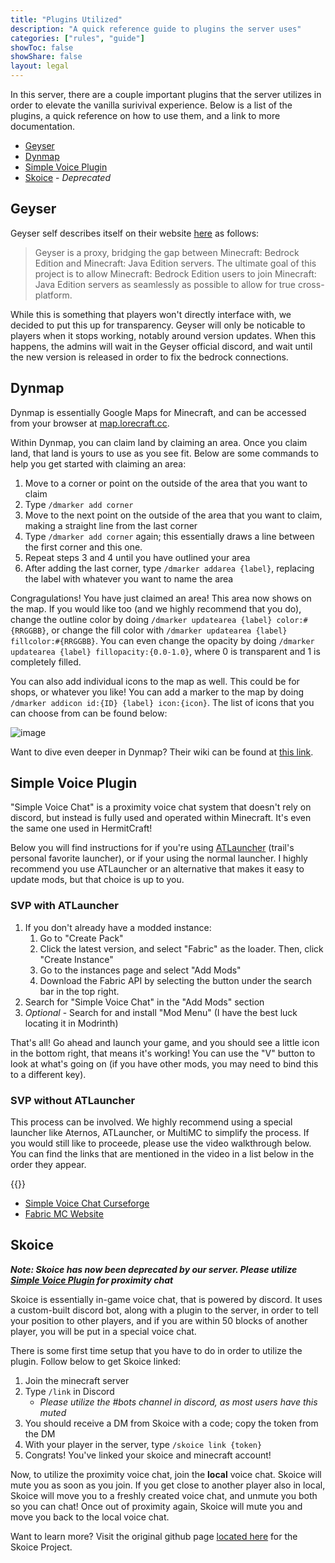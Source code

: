 ```yaml
---
title: "Plugins Utilized"
description: "A quick reference guide to plugins the server uses"
categories: ["rules", "guide"]
showToc: false
showShare: false
layout: legal
---
```


In this server, there are a couple important plugins that the server utilizes in order to elevate the vanilla surivival experience. Below is a list of the plugins, a quick reference on how to use them, and a link to more documentation.

- [Geyser](#geyser)
- [Dynmap](#dynmap)
- [Simple Voice Plugin](#simple-voice-plugin)
- [Skoice](#skoice) - *Deprecated*

## Geyser

Geyser self describes itself on their website [here](https://geysermc.org/) as follows:

>Geyser is a proxy, bridging the gap between Minecraft: Bedrock Edition and Minecraft: Java Edition servers. The ultimate goal of this project is to allow Minecraft: Bedrock Edition users to join Minecraft: Java Edition servers as seamlessly as possible to allow for true cross-platform.

While this is something that players won't directly interface with, we decided to put this up for transparency. Geyser will only be noticable to players when it stops working, notably around version updates. When this happens, the admins will wait in the Geyser official discord, and wait until the new version is released in order to fix the bedrock connections.

## Dynmap

Dynmap is essentially Google Maps for Minecraft, and can be accessed from your browser at [map.lorecraft.cc](http://map.lorecraft.cc).

Within Dynmap, you can claim land by claiming an area. Once you claim land, that land is yours to use  as you see fit. Below are some commands to help you get started with claiming an area:

1. Move to a corner or point on the outside of the area that you want to claim
2. Type `/dmarker add corner`
3. Move to the next point on the outside of the area that you want to claim, making a straight line from the last corner
4. Type `/dmarker add corner` again; this essentially draws a line between the first corner and this one.
5. Repeat steps 3 and 4 until you have outlined your area
6. After adding the last corner, type `/dmarker addarea {label}`, replacing the label with whatever you want to name the area

Congragulations! You have just claimed an area! This area now shows on the map. If you would like too (and we highly recommend that you do), change the outline color by doing `/dmarker updatearea {label} color:#{RRGGBB}`, or change the fill color with `/dmarker updatearea {label} fillcolor:#{RRGGBB}`. You can even change the opacity by doing `/dmarker updatearea {label} fillopacity:{0.0-1.0}`, where 0 is transparent and 1 is completely filled.

You can also add individual icons to the map as well. This could be for shops, or whatever you like! You can add a marker to the map by doing `/dmarker addicon id:{ID} {label} icon:{icon}`. The list of icons that you can choose from can be found below:

![image](https://camo.githubusercontent.com/564f8e6e4f240bcb3dd14876b4de0ccf5535fc3117e7160924c46eeb895152bf/687474703a2f2f6d696b657072696d6d2e636f6d2f696d616765732f4d61726b6572732e706e67)

Want to dive even deeper in Dynmap? Their wiki can be found at [this link](https://github.com/webbukkit/dynmap/wiki/Using-Markers).

## Simple Voice Plugin

"Simple Voice Chat" is a proximity voice chat system that doesn't rely on discord, but instead is fully used and operated within Minecraft. It's even the same one used in HermitCraft!

Below you will find instructions for if you're using [ATLauncher](https://atlauncher.com/) (trail's personal favorite launcher), or if your using the normal launcher. I highly recommend you use ATLauncher or an alternative that makes it easy to update mods, but that choice is up to you.

### SVP with ATLauncher

1. If you don't already have a modded instance:
    1. Go to "Create Pack"
    2. Click the latest version, and select "Fabric" as the loader. Then, click "Create Instance"
    3. Go to the instances page and select "Add Mods"
    4. Download the Fabric API by selecting the button under the search bar in the top right.
2. Search for "Simple Voice Chat" in the "Add Mods" section
3. *Optional* - Search for and install "Mod Menu" (I have the best luck locating it in Modrinth)

That's all! Go ahead and launch your game, and you should see a little icon in the bottom right, that means it's working! You can use the "V" button to look at what's going on (if you have other mods, you may need to bind this to a different key).

### SVP without ATLauncher

This process can be involved. We highly recommend using a special launcher like Aternos, ATLauncher, or MultiMC to simplify the process. If you would still like to proceede, please use the video walkthrough below. You can find the links that are mentioned in the video in a list below in the order they appear.

{{<youtube mjblVOTJz2Y>}}


- [Simple Voice Chat Curseforge](https://www.curseforge.com/minecraft/mc-mods/simple-voice-chat)
- [Fabric MC Website](https://fabricmc.net/)

## Skoice 

***Note: Skoice has now been deprecated by our server. Please utilize [Simple Voice Plugin](#simple-voice-plugin) for proximity chat***

Skoice is essentially in-game voice chat, that is powered by discord. It uses a custom-built discord bot, along with a plugin to the server, in order to tell your position to other players, and if you are within 50 blocks of another player, you will be put in a special voice chat.

There is some first time setup that you have to do in order to utilize the plugin. Follow below to get Skoice linked:

1. Join the minecraft server
2. Type `/link` in Discord
    - _Please utilize the #bots channel in discord, as most users have this muted_
3. You should receive a DM from Skoice with a code; copy the token from the DM
4. With your player in the server, type `/skoice link {token}`
5. Congrats! You've linked your skoice and minecraft account!

Now, to utilize the proximity voice chat, join the __local__ voice chat. Skoice will mute you as soon as you join. If you get close to another player also in local, Skoice will move you to a freshly created voice chat, and unmute you both so you can chat! Once out of proximity again, Skoice will mute you and move you back to the local voice chat.

Want to learn more? Visit the original github page [located here](https://github.com/Skoice/skoice) for the Skoice Project.